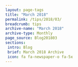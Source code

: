 ```yaml
---
layout: page-tags
title: "March 2018"
permalink: /tips/2018/03/
breadcrumb: tips
archive-name: "March 2018"
archive-type: Monthly
page_source: Blog201803
sections:
 intro: Blog
 brief: March 2018 Archive
 icon: fa fa-newspaper-o fa-5x
---
```

